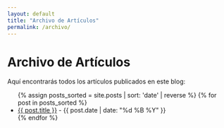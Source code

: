 ```yaml
---
layout: default
title: "Archivo de Artículos"
permalink: /archivo/
---
```


# Archivo de Artículos

Aquí encontrarás todos los artículos publicados en este blog:

<ul>
{% assign posts_sorted = site.posts | sort: 'date' | reverse %}
{% for post in posts_sorted %}
  <li>
    <a href="{{ site.baseurl }}{{ post.url }}">{{ post.title }}</a> - {{ post.date | date: "%d %B %Y" }}
  </li>
{% endfor %}
</ul>
